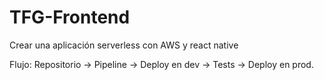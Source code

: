 # TFG-Frontend
Crear una aplicación serverless con AWS y react native

Flujo: Repositorio → Pipeline → Deploy en dev → Tests → Deploy en prod.
